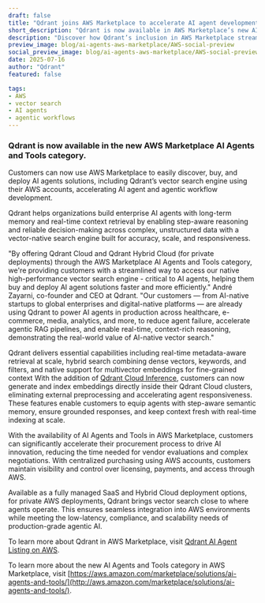 ```yaml
---
draft: false
title: "Qdrant joins AWS Marketplace to accelerate AI agent development"
short_description: "Qdrant is now available in AWS Marketplace’s new AI Agents and Tools category, simplifying access to vector-native infrastructure for agentic workflows."
description: "Discover how Qdrant’s inclusion in AWS Marketplace streamlines procurement and deployment of vector-native infrastructure for enterprise AI agents—enabling real-time reasoning, step-aware memory, and hybrid search at scale."
preview_image: blog/ai-agents-aws-marketplace/AWS-social-preview
social_preview_image: blog/ai-agents-aws-marketplace/AWS-social-preview
date: 2025-07-16
author: "Qdrant"
featured: false

tags:
- AWS
- vector search
- AI agents
- agentic workflows
---
```



### Qdrant is now available in the new AWS Marketplace AI Agents and Tools category.

Customers can now use AWS Marketplace to easily discover, buy, and deploy AI agents solutions, including Qdrant’s vector search engine using their AWS accounts, accelerating AI agent and agentic workflow development.

Qdrant helps organizations build enterprise AI agents with long-term memory and real-time context retrieval by enabling step-aware reasoning and reliable decision-making across complex, unstructured data with a vector-native search engine built for accuracy, scale, and responsiveness.

"By offering Qdrant Cloud and Qdrant Hybrid Cloud (for private deployments) through the AWS Marketplace AI Agents and Tools category, we're providing customers with a streamlined way to access our native high-performance vector search engine \- critical to AI agents, helping them buy and deploy AI agent solutions faster and more efficiently." André Zayarni, co-founder and CEO at Qdrant. "Our customers — from AI-native startups to global enterprises and digital-native platforms — are already using Qdrant to power AI agents in production across healthcare, e-commerce, media, analytics, and more, to reduce agent failure, accelerate agentic RAG pipelines, and enable real-time, context-rich reasoning, demonstrating the real-world value of AI-native vector search."

Qdrant delivers essential capabilities including real-time metadata-aware retrieval at scale, hybrid search combining dense vectors, keywords, and filters, and native support for multivector embeddings for fine-grained context With the addition of [Qdrant Cloud Inference](https://qdrant.tech/cloud-inference/), customers can now generate and index embeddings directly inside their Qdrant Cloud clusters, eliminating external preprocessing and accelerating agent responsiveness. These features enable customers to equip agents with step-aware semantic memory, ensure grounded responses, and keep context fresh with real-time indexing at scale.

With the availability of AI Agents and Tools in AWS Marketplace, customers can significantly accelerate their procurement process to drive AI innovation, reducing the time needed for vendor evaluations and complex negotiations. With centralized purchasing using AWS accounts, customers maintain visibility and control over licensing, payments, and access through AWS.

Available as a fully managed SaaS and Hybrid Cloud deployment options, for private AWS deployments, Qdrant brings vector search close to where agents operate. This ensures seamless integration into AWS environments while meeting the low-latency, compliance, and scalability needs of production-grade agentic AI.

To learn more about Qdrant in AWS Marketplace, visit [Qdrant AI Agent Listing on AWS](https://www.google.com/url?q=https://aws.amazon.com/marketplace/pp/prodview-rtphb42tydtzg?sr%3D0-1%26ref_%3Dbeagle%26applicationId%3DAWSMPContessa&sa=D&source=docs&ust=1752610167938968&usg=AOvVaw14r7J3Mw6673a3GHlidWL9). 

To learn more about the new AI Agents and Tools category in AWS Marketplace, visit [https://aws.amazon.com/marketplace/solutions/ai-agents-and-tools/](http://aws.amazon.com/marketplace/solutions/ai-agents-and-tools/).  
